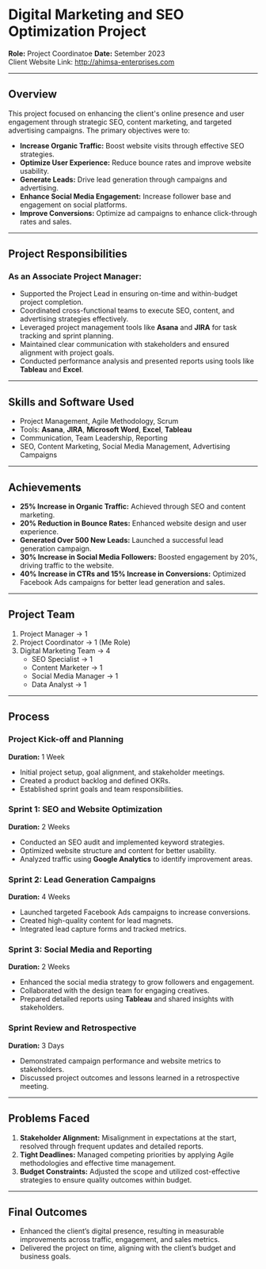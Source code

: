 # Digital Marketing and SEO Optimization Project  
**Role:** Project Coordinatoe 
**Date:** Setember 2023  
Client Website Link: http://ahimsa-enterprises.com

---

## Overview  
This project focused on enhancing the client's online presence and user engagement through strategic SEO, content marketing, and targeted advertising campaigns. The primary objectives were to:  
- **Increase Organic Traffic:** Boost website visits through effective SEO strategies.  
- **Optimize User Experience:** Reduce bounce rates and improve website usability.  
- **Generate Leads:** Drive lead generation through campaigns and advertising.  
- **Enhance Social Media Engagement:** Increase follower base and engagement on social platforms.  
- **Improve Conversions:** Optimize ad campaigns to enhance click-through rates and sales.  

---

## Project Responsibilities  

### As an Associate Project Manager:  
- Supported the Project Lead in ensuring on-time and within-budget project completion.  
- Coordinated cross-functional teams to execute SEO, content, and advertising strategies effectively.  
- Leveraged project management tools like **Asana** and **JIRA** for task tracking and sprint planning.  
- Maintained clear communication with stakeholders and ensured alignment with project goals.  
- Conducted performance analysis and presented reports using tools like **Tableau** and **Excel**.  

---

## Skills and Software Used  
- Project Management, Agile Methodology, Scrum  
- Tools: **Asana**, **JIRA**, **Microsoft Word**, **Excel**, **Tableau**  
- Communication, Team Leadership, Reporting  
- SEO, Content Marketing, Social Media Management, Advertising Campaigns  

---

## Achievements  
- **25% Increase in Organic Traffic:** Achieved through SEO and content marketing.  
- **20% Reduction in Bounce Rates:** Enhanced website design and user experience.  
- **Generated Over 500 New Leads:** Launched a successful lead generation campaign.  
- **30% Increase in Social Media Followers:** Boosted engagement by 20%, driving traffic to the website.  
- **40% Increase in CTRs and 15% Increase in Conversions:** Optimized Facebook Ads campaigns for better lead generation and sales.  

---

## Project Team  
1. Project Manager → 1  
2. Project Coordinator → 1 (Me Role)  
3. Digital Marketing Team → 4  
   - SEO Specialist → 1  
   - Content Marketer → 1  
   - Social Media Manager → 1  
   - Data Analyst → 1  

---

## Process  

### Project Kick-off and Planning  
**Duration:** 1 Week  
- Initial project setup, goal alignment, and stakeholder meetings.  
- Created a product backlog and defined OKRs.  
- Established sprint goals and team responsibilities.  

### Sprint 1: SEO and Website Optimization  
**Duration:** 2 Weeks  
- Conducted an SEO audit and implemented keyword strategies.  
- Optimized website structure and content for better usability.  
- Analyzed traffic using **Google Analytics** to identify improvement areas.  

### Sprint 2: Lead Generation Campaigns  
**Duration:** 4 Weeks  
- Launched targeted Facebook Ads campaigns to increase conversions.  
- Created high-quality content for lead magnets.  
- Integrated lead capture forms and tracked metrics.  

### Sprint 3: Social Media and Reporting  
**Duration:** 2 Weeks  
- Enhanced the social media strategy to grow followers and engagement.  
- Collaborated with the design team for engaging creatives.  
- Prepared detailed reports using **Tableau** and shared insights with stakeholders.  

### Sprint Review and Retrospective  
**Duration:** 3 Days  
- Demonstrated campaign performance and website metrics to stakeholders.  
- Discussed project outcomes and lessons learned in a retrospective meeting.  

---

## Problems Faced  

1. **Stakeholder Alignment:** Misalignment in expectations at the start, resolved through frequent updates and detailed reports.  
2. **Tight Deadlines:** Managed competing priorities by applying Agile methodologies and effective time management.  
3. **Budget Constraints:** Adjusted the scope and utilized cost-effective strategies to ensure quality outcomes within budget.  

---

## Final Outcomes  
- Enhanced the client’s digital presence, resulting in measurable improvements across traffic, engagement, and sales metrics.  
- Delivered the project on time, aligning with the client’s budget and business goals.  
